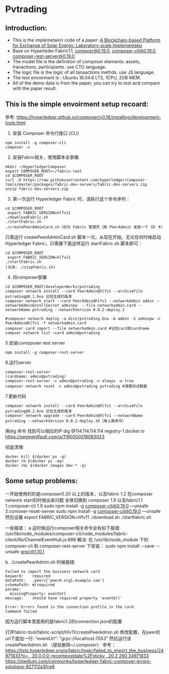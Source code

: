 # Pvtrading

## Introduction:
* This is the implemetaion code of a paper:  [A Blockchain-based Platform for Exchange of Solar Energy: Laboratory-scale Implementatio](https://ieeexplore.ieee.org/document/8635679)
* Base on Hyperleder Fabric1.1, composr@0.19.0, composer-cli@0.19.0, composer-rest-server@0.19.0
* The model file is the definition of composer elements: assets, tranactions, participiants. use CTO language.
* The logic file is the logic of all tansactions methds. use JS language.
* The test envoirment is : Ubuntu 16.04.6 LTS, 1CPU, 2GB MEM.
* All of the demo data is from the paper, you can try to test and compare with the paper result.

## This is the simple envoirment setup recoard:
参考: https://hyperledger.github.io/composer/v0.16/installing/development-tools.html
1. 安装 Composer 命令行接口 (CLI)

```
npm install -g composer-cli
composer -v
```

2. 安装Fabric相关，使用脚本全家桶

```
mkdir ~/HyperledgerComposer
export COMPOSER_ROOT=~/fabric-tool
cd $COMPOSER_ROOT
curl -O https://raw.githubusercontent.com/hyperledger/composer-tools/master/packages/fabric-dev-servers/fabric-dev-servers.zip
unzip fabric-dev-servers.zip
```

3. 第一次运行 Hyperledger Fabric 时，请执行这个命令序列：

```
cd $COMPOSER_ROOT
 export FABRIC_VERSION=hlfv11
./downloadFabric.sh
./startFabric.sh
./createPeerAdminCard.sh（将为 Fabric 管理员（即 PeerAdmin）发放一个 ID 卡）
```

只需运行 createPeerAdminCard.sh 脚本一次。从现在开始，无论任何时候启动 Hyperledger Fabric，只需像下面这样运行 startFabric.sh 脚本即可：

```
cd $COMPOSER_ROOT
 export FABRIC_VERSION=hlfv11
./startFabric.sh
(关闭: ./stopFabric.sh)
```

4. 将composer部署

```
cd $COMPOSER_ROOT/developerWorks/pvtrading
composer network install --card PeerAdmin@hlfv1 --archiveFile pvtrading@0.1.bna 记住生成的版本
composer network start --card PeerAdmin@hlfv1 --networkAdmin admin --networkAdminEnrollSecret adminpw  --file networkadmin.card --networkName pvtrading --networkVersion 0.0.2-deploy.1

#composer network deploy -a dist/pvtrading.bna -A admin -S adminpw -c PeerAdmin@hlfv1 -f networkadmin.card
composer card import --file networkadmin.card #记住card和cardname
compser network list —card admin@pvtrading
```

5.安装comoposer rest server

```
npm install -g composer-rest-server
```

6.运行server
```
composer-rest-server
(cardname: admin@pvtrading)
composer-rest-server -c admin@pvtrading -n always -w true
composer network reset -c admin@pvtrading pvtrading #清理测试数据

```
7.更新代码
```
composer network install --card PeerAdmin@hlfv1 --archiveFile pvtrading@0.2.bna 记住生成的版本
composer network upgrade --card PeerAdmin@hlfv1 --networkName pvtrading --networkVersion 0.0.2-deploy.36（用上面命令）
```

用dig 命令 找到可以相应的IP dig @114.114.114.114 registry-1.docker.io https://segmentfault.com/a/1190000016083023

彻底清理:
```
docker kill $(docker ps -q)
docker rm $(docker ps -aq)
docker rmi $(docker images dev-* -q)
```


## Some setup problems:

一开始使用的的是composer0.20 以上的版本，以及fabric 1.2 在composer network start的时候出来问题
全体切换到 composer 1.9 以及fabric1.1
1.composer-cli 1.9    sudo npm install -g composer-cli@0.19.0 —unsafe
2.comoser-reset-server  sudo npm install -g composer-cli@0.19.0 —unsafe
然后设置 export FABRIC_VERSION=hlfv11
./download.sh
./startfabric.sh

一些报错：
a.这时候运行composer相关命令会有如下报错:
/usr/lib/node_modules/composer-cli/node_modules/fabric-client/lib/ChannelEventHub.js:666
解决: 在 /usr/lib/node_module 下的 composer-cli 和 composer-rest-server 下安装：
sudo npm install --save --unsafe grpc@1.10.1

b. ./createPeerAdmin.sh 时候报错:
```
Failed to import the business network card
keyword:    required
dataPath:   .peers['peer0.org1.example.com']
schemaPath: #/required
params:
  missingProperty: eventUrl
message:    should have required property 'eventUrl'

Error: Errors found in the connection profile in the card
Command failed
```
因为运行脚本里面用的是fabric1.2的connection.json的配置

打开fabric-tool/fabric-script/h1v11/createPeerAdmin.sh 修改配置，在peer的url下面加一行:
"eventUrl": "grpc://localhost:7053”
然后运行该 createPeerAdmin.sh （提前删除~/.composer）
参考：
https://lists.hyperledger.org/g/fabric/topic/failed_to_import_the_business/24971833?p=,,,20,0,0,0::recentpostdate%2Fsticky,,,20,2,260,24971833
https://medium.com/coinmonks/hyperledger-fabric-composer-errors-solutions-827112a3fce6

